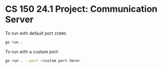 # CS 150 24.1 Project: Communication Server

To run with default port `15000`:

```bash
go run .
```

To run with a custom port:

```bash
go run . --port <custom port here>
```
